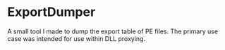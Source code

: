 # ExportDumper
A small tool I made to dump the export table of PE files. The primary use case was intended for use within DLL proxying.
